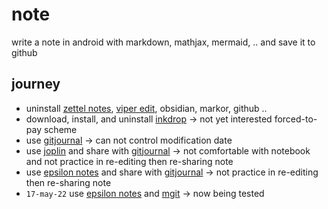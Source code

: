 # note
write a note in android with markdown, mathjax, mermaid, .. and save it to github

## journey
+ uninstall [zettel notes](https://github.com/damionx7/Zettel-Notes-Documentation/), [viper edit](https://github.com/maks/viper-edit), obsidian, markor, github ..
+ download, install, and uninstall [inkdrop](https://github.com/inkdropapp/releases) &rightarrow; not yet interested forced-to-pay scheme
+ use [gitjournal](https://github.com/GitJournal/GitJournal) &rightarrow; can not control modification date
+ use [joplin](https://github.com/laurent22/joplin) and share with [gitjournal](https://github.com/GitJournal/GitJournal) &rightarrow; not comfortable with notebook and not practice in re-editing then re-sharing note
+ use [epsilon notes](https://github.com/ekartoyev/epsilonnotes) and share with [gitjournal](https://github.com/GitJournal/GitJournal) &rightarrow; not practice in re-editing then re-sharing note
+ `17-may-22` use [epsilon notes](https://github.com/ekartoyev/epsilonnotes) and [mgit](https://github.com/maks/MGit) &rightarrow; now being tested
